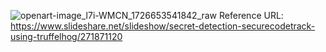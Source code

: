 
![openart-image_l7i-WMCN_1726653541842_raw](https://github.com/user-attachments/assets/208fde60-6a4f-439d-9fdd-e618109836a7)
Reference URL: https://www.slideshare.net/slideshow/secret-detection-securecodetrack-using-truffelhog/271871120
